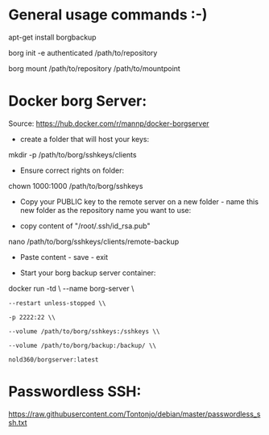 # General usage commands :-)

apt-get install borgbackup

borg init -e authenticated /path/to/repository

borg mount /path/to/repository /path/to/mountpoint

# Docker borg Server:

Source: https://hub.docker.com/r/mannp/docker-borgserver

- create a folder that will host your keys:

mkdir -p /path/to/borg/sshkeys/clients

- Ensure correct rights on folder:

chown 1000:1000 /path/to/borg/sshkeys

- Copy your PUBLIC key to the remote server on a new folder - name this new folder as the repository name you want to use:

- copy content of "/root/.ssh/id_rsa.pub"

nano /path/to/borg/sshkeys/clients/remote-backup

- Paste content - save - exit

- Start your borg backup server container:

docker run -td \\
    --name borg-server \\
    
    --restart unless-stopped \\
    
    -p 2222:22 \\
    
    --volume /path/to/borg/sshkeys:/sshkeys \\
    
    --volume /path/to/borg/backup:/backup/ \\
    
    nold360/borgserver:latest


# Passwordless SSH:

https://raw.githubusercontent.com/Tontonjo/debian/master/passwordless_ssh.txt
